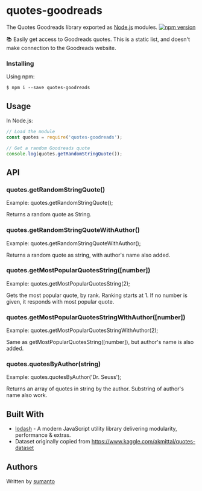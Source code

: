 # quotes-goodreads

The Quotes Goodreads library exported as [Node.js](https://nodejs.org/) modules.
[![npm version](https://badge.fury.io/js/quotes-goodreads.svg)](https://badge.fury.io/js/quotes-goodreads)

📚 Easily get access to Goodreads quotes. This is a static list, and doesn't make connection to the Goodreads website.

### Installing

Using npm:
```
$ npm i --save quotes-goodreads
```

## Usage

In Node.js:
```javascript
// Load the module
const quotes = require('quotes-goodreads');

// Get a random Goodreads quote
console.log(quotes.getRandomStringQuote());
```

## API
### quotes.getRandomStringQuote()
Example: quotes.getRandomStringQuote();

Returns a random quote as String.

### quotes.getRandomStringQuoteWithAuthor()
Example: quotes.getRandomStringQuoteWithAuthor();

Returns a random quote as string, with author's name also added.

### quotes.getMostPopularQuotesString([number])
Example: quotes.getMostPopularQuotesString(2);

Gets the most popular quote, by rank. Ranking starts at 1. If no number is given, it responds with most popular quote.

### quotes.getMostPopularQuotesStringWithAuthor([number])
Example: quotes.getMostPopularQuotesStringWithAuthor(2);

Same as getMostPopularQuotesString([number]), but author's name is also added.

### quotes.quotesByAuthor(string)
Example: quotes.quotesByAuthor('Dr. Seuss');

Returns an array of quotes in string by the author. Substring of author's name also work.

## Built With

* [lodash](https://github.com/lodash/lodash) - A modern JavaScript utility library delivering modularity, performance & extras.
* Dataset originally copied from https://www.kaggle.com/akmittal/quotes-dataset

## Authors
Written by [sumanto](https://github.com/sumanto)
